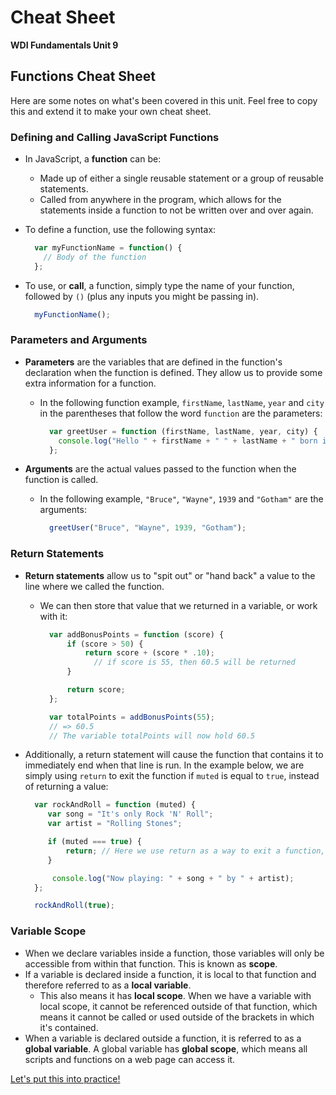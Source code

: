 # Cheat Sheet

**WDI Fundamentals Unit 9**

## Functions Cheat Sheet

Here are some notes on what's been covered in this unit. Feel free to copy this and extend it to make your own cheat sheet.

### Defining and Calling JavaScript Functions

* In JavaScript, a **function** can be:
  * Made up of either a single reusable statement or a group of reusable statements.
  * Called from anywhere in the program, which allows for the statements inside a function to not be written over and over again.
* To define a function, use the following syntax:

  ```javascript
    var myFunctionName = function() {
      // Body of the function
    };
  ```

* To use, or **call**, a function, simply type the name of your function, followed by `()` \(plus any inputs you might be passing in\).

  ```javascript
    myFunctionName();
  ```

### Parameters and Arguments

* **Parameters** are the variables that are defined in the function's declaration when the function is defined. They allow us to provide some extra information for a function.
  * In the following function example, `firstName`, `lastName`, `year` and `city` in the parentheses that follow the word `function` are the parameters:

    ```javascript
      var greetUser = function (firstName, lastName, year, city) {
        console.log("Hello " + firstName + " " + lastName + " born in "+ year + " from " + city + "!" );
      };
    ```
* **Arguments** are the actual values passed to the function when the function is called.
  * In the following example, `"Bruce"`, `"Wayne"`, `1939` and `"Gotham"` are the arguments:

    ```javascript
      greetUser("Bruce", "Wayne", 1939, "Gotham");
    ```

### Return Statements

* **Return statements** allow us to "spit out" or "hand back" a value to the line where we called the function.
  * We can then store that value that we returned in a variable, or work with it:

    ```javascript
      var addBonusPoints = function (score) {
          if (score > 50) {
              return score + (score * .10);
                // if score is 55, then 60.5 will be returned
          }

          return score;
      };

      var totalPoints = addBonusPoints(55);
      // => 60.5
      // The variable totalPoints will now hold 60.5
    ```
* Additionally, a return statement will cause the function that contains it to immediately end when that line is run. In the example below, we are simply using `return` to exit the function if `muted` is equal to `true`, instead of returning a value:

  ```javascript
    var rockAndRoll = function (muted) {
       var song = "It's only Rock 'N' Roll";
       var artist = "Rolling Stones";

       if (muted === true) {
           return; // Here we use return as a way to exit a function, instead of returning any value
       }

        console.log("Now playing: " + song + " by " + artist);
    };

    rockAndRoll(true);
  ```

### Variable Scope

* When we declare variables inside a function, those variables will only be accessible from within that function. This is known as **scope**.
* If a variable is declared inside a function, it is local to that function and therefore referred to as a **local variable**.
  * This also means it has **local scope**. When we have a variable with local scope, it cannot be referenced outside of that function, which means it cannot be called or used outside of the brackets in which it's contained.
* When a variable is declared outside a function, it is referred to as a **global variable**. A global variable has **global scope**, which means all scripts and functions on a web page can access it.

[Let's put this into practice!](functions-assignment.md)

